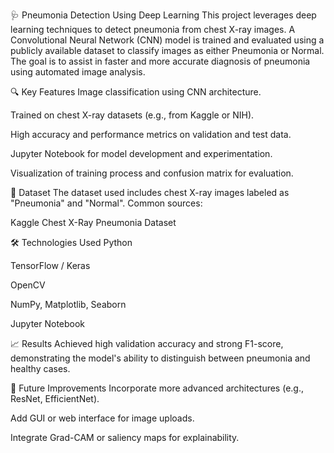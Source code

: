 🩺 Pneumonia Detection Using Deep Learning
This project leverages deep learning techniques to detect pneumonia from chest X-ray images. A Convolutional Neural Network (CNN) model is trained and evaluated using a publicly available dataset to classify images as either Pneumonia or Normal. The goal is to assist in faster and more accurate diagnosis of pneumonia using automated image analysis.

🔍 Key Features
Image classification using CNN architecture.

Trained on chest X-ray datasets (e.g., from Kaggle or NIH).

High accuracy and performance metrics on validation and test data.

Jupyter Notebook for model development and experimentation.

Visualization of training process and confusion matrix for evaluation.

📂 Dataset
The dataset used includes chest X-ray images labeled as "Pneumonia" and "Normal". Common sources:

Kaggle Chest X-Ray Pneumonia Dataset

🛠️ Technologies Used
Python

TensorFlow / Keras

OpenCV

NumPy, Matplotlib, Seaborn

Jupyter Notebook


📈 Results
Achieved high validation accuracy and strong F1-score, demonstrating the model's ability to distinguish between pneumonia and healthy cases.

📌 Future Improvements
Incorporate more advanced architectures (e.g., ResNet, EfficientNet).

Add GUI or web interface for image uploads.

Integrate Grad-CAM or saliency maps for explainability.
